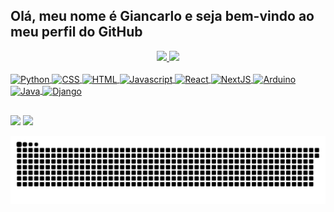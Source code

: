 ## Olá, meu nome é Giancarlo e seja bem-vindo ao meu perfil do GitHub

<div align="center">
  <a href="https://github.com/gianvr">
  <img height="150em" src="https://github-readme-stats.vercel.app/api?username=gianvr&show_icons=true&theme=github_dark&include_all_commits=true&count_private=true"/>
  <img height="150em" src="https://github-readme-stats.vercel.app/api/top-langs/?username=gianvr&layout=compact&langs_count=7&theme=github_dark"/>
  
</div>
<div style="display: inline_block"><br>
    <img align="center" alt="Python" height="35" width="35" src="https://cdn.jsdelivr.net/gh/devicons/devicon/icons/python/python-original.svg">
    <img align="center" alt="CSS" height="35" width="35" src="https://cdn.jsdelivr.net/gh/devicons/devicon/icons/css3/css3-original.svg">
    <img align="center" alt="HTML" height="35" width="35" src="https://cdn.jsdelivr.net/gh/devicons/devicon/icons/html5/html5-original.svg">
    <img align="center" alt="Javascript" height="35" width="35" src="https://cdn.jsdelivr.net/gh/devicons/devicon/icons/javascript/javascript-original.svg">
    <img align="center" alt="React" height="35" width="35" src="https://cdn.jsdelivr.net/gh/devicons/devicon/icons/react/react-original.svg">
    <img align="center" alt="NextJS" height="35" width="35" src="https://cdn.jsdelivr.net/gh/devicons/devicon/icons/nextjs/nextjs-original.svg">
    <img align="center" alt="Arduino" height="35" width="35" src="https://cdn.jsdelivr.net/gh/devicons/devicon/icons/arduino/arduino-original.svg">
    <img align="center" alt="Java" height="35" width="35" src="https://cdn.jsdelivr.net/gh/devicons/devicon/icons/java/java-original.svg">
    <img align="center" alt="Django" height="35" width="35" src="https://cdn.jsdelivr.net/gh/devicons/devicon/icons/django/django-plain-wordmark.svg">
  </div>
  
##

<div> 
  <a href = "mailto:gvgiancarlo1@gmail.com"><img src="https://img.shields.io/badge/Gmail-D14836?style=for-the-badge&logo=gmail&logoColor=white"></a>
  <a href="https://www.linkedin.com/in/giancarlo-vr/" target="_blank"><img src="https://img.shields.io/badge/-LinkedIn-%230077B5?style=for-the-badge&logo=linkedin&logoColor=white" target="_blank"></a> 
</div>
  
 <div align="center">
 
  ![Snake animation](https://github.com/gianvr/gianvr/blob/output/github-contribution-grid-snake.svg)
  
 </div>
 
 ##
 
